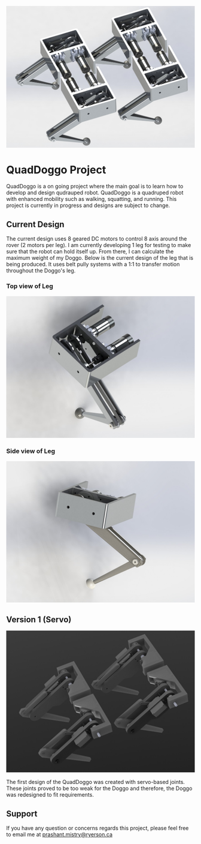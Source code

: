 ![Doggo](https://github.com/shant1235/QuadDoggo/blob/main/photos/version2.JPG)
# QuadDoggo Project
 
 QuadDoggo is a on going project where the main goal is to learn how to develop and design qudrauped robot. QuadDoggo is a quadruped robot with enhanced mobility such as walking,
 squatting, and running. This project is currently in progress and designs are subject to change.
 
## Current Design 

The current design uses 8 geared DC motors to control 8 axis around the rover (2 motors per leg). I am currently developing 1 leg for testing to make sure that the robot can hold itself up. From there, I can calculate the maximum weight of my Doggo. Below is the current design of the leg that is being produced. It uses belt pully systems with a 1:1 to transfer motion throughout the Doggo's leg.

### Top view of Leg
![LegTop](https://github.com/shant1235/QuadDoggo/blob/main/photos/topViewLeg.JPG)
### Side view of Leg
![Leg](https://github.com/shant1235/QuadDoggo/blob/main/photos/sideViewLeg.JPG)
## Version 1 (Servo)

![Servo](https://github.com/shant1235/QuadDoggo/blob/main/photos/version1.JPG)

The first design of the QuadDoggo was created with servo-based joints. These joints proved to be too weak for the Doggo and therefore, the Doggo was redesigned to fit requirements. 



## Support
If you have any question or concerns regards this project, please feel free to email me at prashant.mistry@ryerson.ca
